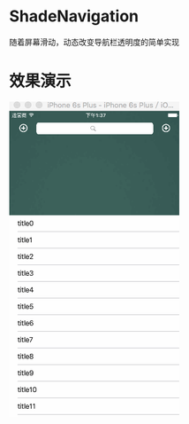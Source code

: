 # ShadeNavigation
随着屏幕滑动，动态改变导航栏透明度的简单实现
# 效果演示
![image](https://github.com/super-Sun/ShadeNavigation/blob/master/gif/nav.gif)
